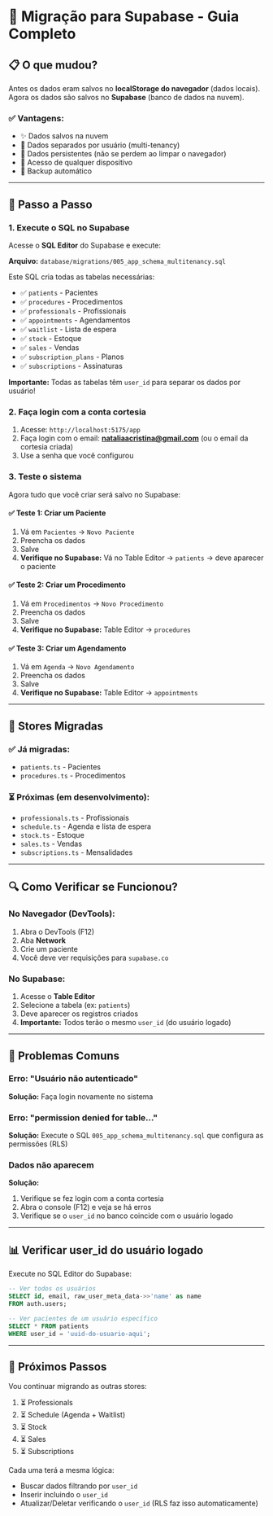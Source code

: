 # 🔄 Migração para Supabase - Guia Completo

## 📋 O que mudou?

Antes os dados eram salvos no **localStorage do navegador** (dados locais).
Agora os dados são salvos no **Supabase** (banco de dados na nuvem).

### ✅ Vantagens:
- ✨ Dados salvos na nuvem
- 🔐 Dados separados por usuário (multi-tenancy)
- 💾 Dados persistentes (não se perdem ao limpar o navegador)
- 📱 Acesso de qualquer dispositivo
- 🔄 Backup automático

---

## 🚀 Passo a Passo

### 1. Execute o SQL no Supabase

Acesse o **SQL Editor** do Supabase e execute:

**Arquivo:** `database/migrations/005_app_schema_multitenancy.sql`

Este SQL cria todas as tabelas necessárias:
- ✅ `patients` - Pacientes
- ✅ `procedures` - Procedimentos
- ✅ `professionals` - Profissionais
- ✅ `appointments` - Agendamentos
- ✅ `waitlist` - Lista de espera
- ✅ `stock` - Estoque
- ✅ `sales` - Vendas
- ✅ `subscription_plans` - Planos
- ✅ `subscriptions` - Assinaturas

**Importante:** Todas as tabelas têm `user_id` para separar os dados por usuário!

### 2. Faça login com a conta cortesia

1. Acesse: `http://localhost:5175/app`
2. Faça login com o email: **nataliaacristina@gmail.com** (ou o email da cortesia criada)
3. Use a senha que você configurou

### 3. Teste o sistema

Agora tudo que você criar será salvo no Supabase:

#### ✅ Teste 1: Criar um Paciente
1. Vá em `Pacientes` → `Novo Paciente`
2. Preencha os dados
3. Salve
4. **Verifique no Supabase:** Vá no Table Editor → `patients` → deve aparecer o paciente

#### ✅ Teste 2: Criar um Procedimento
1. Vá em `Procedimentos` → `Novo Procedimento`
2. Preencha os dados
3. Salve
4. **Verifique no Supabase:** Table Editor → `procedures`

#### ✅ Teste 3: Criar um Agendamento
1. Vá em `Agenda` → `Novo Agendamento`
2. Preencha os dados
3. Salve
4. **Verifique no Supabase:** Table Editor → `appointments`

---

## 🔧 Stores Migradas

### ✅ Já migradas:
- `patients.ts` - Pacientes
- `procedures.ts` - Procedimentos

### ⏳ Próximas (em desenvolvimento):
- `professionals.ts` - Profissionais
- `schedule.ts` - Agenda e lista de espera
- `stock.ts` - Estoque
- `sales.ts` - Vendas
- `subscriptions.ts` - Mensalidades

---

## 🔍 Como Verificar se Funcionou?

### No Navegador (DevTools):
1. Abra o DevTools (F12)
2. Aba **Network**
3. Crie um paciente
4. Você deve ver requisições para `supabase.co`

### No Supabase:
1. Acesse o **Table Editor**
2. Selecione a tabela (ex: `patients`)
3. Deve aparecer os registros criados
4. **Importante:** Todos terão o mesmo `user_id` (do usuário logado)

---

## 🐛 Problemas Comuns

### Erro: "Usuário não autenticado"
**Solução:** Faça login novamente no sistema

### Erro: "permission denied for table..."
**Solução:** Execute o SQL `005_app_schema_multitenancy.sql` que configura as permissões (RLS)

### Dados não aparecem
**Solução:**
1. Verifique se fez login com a conta cortesia
2. Abra o console (F12) e veja se há erros
3. Verifique se o `user_id` no banco coincide com o usuário logado

---

## 📊 Verificar user_id do usuário logado

Execute no SQL Editor do Supabase:

```sql
-- Ver todos os usuários
SELECT id, email, raw_user_meta_data->>'name' as name
FROM auth.users;

-- Ver pacientes de um usuário específico
SELECT * FROM patients
WHERE user_id = 'uuid-do-usuario-aqui';
```

---

## 🎯 Próximos Passos

Vou continuar migrando as outras stores:
1. ⏳ Professionals
2. ⏳ Schedule (Agenda + Waitlist)
3. ⏳ Stock
4. ⏳ Sales
5. ⏳ Subscriptions

Cada uma terá a mesma lógica:
- Buscar dados filtrando por `user_id`
- Inserir incluindo o `user_id`
- Atualizar/Deletar verificando o `user_id` (RLS faz isso automaticamente)

